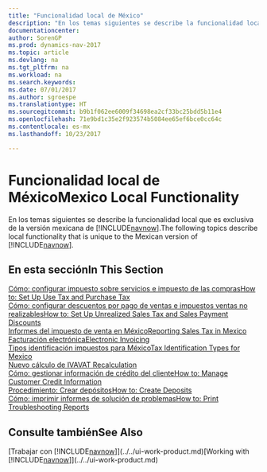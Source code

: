 ```yaml
---
title: "Funcionalidad local de México"
description: "En los temas siguientes se describe la funcionalidad local en la versión mexicana de [!INCLUDE[navnow](../../includes/navnow_md.md)]."
documentationcenter: 
author: SorenGP
ms.prod: dynamics-nav-2017
ms.topic: article
ms.devlang: na
ms.tgt_pltfrm: na
ms.workload: na
ms.search.keywords: 
ms.date: 07/01/2017
ms.author: sgroespe
ms.translationtype: HT
ms.sourcegitcommit: b9b1f062ee6009f34698ea2cf33bc25bdd5b11e4
ms.openlocfilehash: 71e9bd1c35e2f923574b5084ee65ef6bce0cc64c
ms.contentlocale: es-mx
ms.lasthandoff: 10/23/2017

---
```

# <a name="mexico-local-functionality"></a><span data-ttu-id="fe7f8-103">Funcionalidad local de México</span><span class="sxs-lookup"><span data-stu-id="fe7f8-103">Mexico Local Functionality</span></span>
<span data-ttu-id="fe7f8-104">En los temas siguientes se describe la funcionalidad local que es exclusiva de la versión mexicana de [!INCLUDE[navnow](../../includes/navnow_md.md)].</span><span class="sxs-lookup"><span data-stu-id="fe7f8-104">The following topics describe local functionality that is unique to the Mexican version of [!INCLUDE[navnow](../../includes/navnow_md.md)].</span></span>  

## <a name="in-this-section"></a><span data-ttu-id="fe7f8-105">En esta sección</span><span class="sxs-lookup"><span data-stu-id="fe7f8-105">In This Section</span></span>  
[<span data-ttu-id="fe7f8-106">Cómo: configurar impuesto sobre servicios e impuesto de las compras</span><span class="sxs-lookup"><span data-stu-id="fe7f8-106">How to: Set Up Use Tax and Purchase Tax</span></span>](how-to-set-up-use-tax-and-purchase-tax.md)  
[<span data-ttu-id="fe7f8-107">Cómo: configurar descuentos por pago de ventas e impuestos ventas no realizables</span><span class="sxs-lookup"><span data-stu-id="fe7f8-107">How to: Set Up Unrealized Sales Tax and Sales Payment Discounts</span></span>](how-to-set-up-unrealized-sales-tax-and-sales-payment-discounts.md)  
[<span data-ttu-id="fe7f8-108">Informes del impuesto de venta en México</span><span class="sxs-lookup"><span data-stu-id="fe7f8-108">Reporting Sales Tax in Mexico</span></span>](mexico-sales-tax.md)  
[<span data-ttu-id="fe7f8-109">Facturación electrónica</span><span class="sxs-lookup"><span data-stu-id="fe7f8-109">Electronic Invoicing</span></span>](electronic-invoicing.md)  
[<span data-ttu-id="fe7f8-110">Tipos identificación impuestos para México</span><span class="sxs-lookup"><span data-stu-id="fe7f8-110">Tax Identification Types for Mexico</span></span>](tax-identification-types-for-mexico.md)  
[<span data-ttu-id="fe7f8-111">Nuevo cálculo de IVA</span><span class="sxs-lookup"><span data-stu-id="fe7f8-111">VAT Recalculation</span></span>](vat-recalculation.md)  
[<span data-ttu-id="fe7f8-112">Cómo: gestionar información de crédito del cliente</span><span class="sxs-lookup"><span data-stu-id="fe7f8-112">How to: Manage Customer Credit Information</span></span>](how-to-manage-customer-credit-information.md)  
[<span data-ttu-id="fe7f8-113">Procedimiento: Crear depósitos</span><span class="sxs-lookup"><span data-stu-id="fe7f8-113">How to: Create Deposits</span></span>](how-to-create-deposits.md)  
[<span data-ttu-id="fe7f8-114">Cómo: imprimir informes de solución de problemas</span><span class="sxs-lookup"><span data-stu-id="fe7f8-114">How to: Print Troubleshooting Reports</span></span>](how-to-print-troubleshooting-reports.md)

## <a name="see-also"></a><span data-ttu-id="fe7f8-115">Consulte también</span><span class="sxs-lookup"><span data-stu-id="fe7f8-115">See Also</span></span>
<span data-ttu-id="fe7f8-116">[Trabajar con [!INCLUDE[navnow](../../includes/navnow_md.md)]](../../ui-work-product.md)</span><span class="sxs-lookup"><span data-stu-id="fe7f8-116">[Working with [!INCLUDE[navnow](../../includes/navnow_md.md)]](../../ui-work-product.md)</span></span>    

